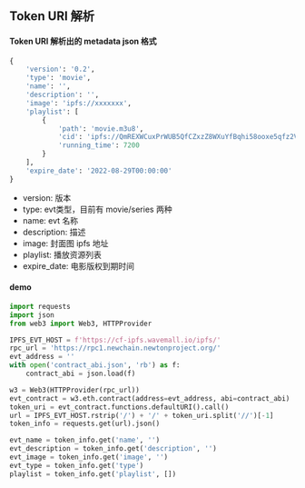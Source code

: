 ## Token URI 解析

#### Token URI 解析出的 metadata json 格式

```python
{
    'version': '0.2',
    'type': 'movie',
    'name': '',
    'description': '',
    'image': 'ipfs://xxxxxxx',
    'playlist': [
        {
            'path': 'movie.m3u8',
            'cid': 'ipfs://QmREXWCuxPrWUB5QfCZxzZ8WXuYfBqhi58ooxe5qfz2VLL',
            'running_time': 7200
        }
    ],
    'expire_date': '2022-08-29T00:00:00'
}
```

- version: 版本
- type: evt类型，目前有 movie/series 两种
- name: evt 名称
- description: 描述
- image: 封面图 ipfs 地址
- playlist: 播放资源列表
- expire_date: 电影版权到期时间


#### demo

``` python
import requests
import json
from web3 import Web3, HTTPProvider

IPFS_EVT_HOST = f'https://cf-ipfs.wavemall.io/ipfs/'
rpc_url = 'https://rpc1.newchain.newtonproject.org/'
evt_address = ''
with open('contract_abi.json', 'rb') as f:
    contract_abi = json.load(f)

w3 = Web3(HTTPProvider(rpc_url))
evt_contract = w3.eth.contract(address=evt_address, abi=contract_abi)
token_uri = evt_contract.functions.defaultURI().call()
url = IPFS_EVT_HOST.rstrip('/') + '/' + token_uri.split('//')[-1]
token_info = requests.get(url).json()

evt_name = token_info.get('name', '')
evt_description = token_info.get('description', '')
evt_image = token_info.get('image', '')
evt_type = token_info.get('type')
playlist = token_info.get('playlist', [])

```

